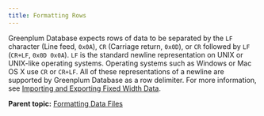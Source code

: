 ```yaml
---
title: Formatting Rows 
---
```


Greenplum Database expects rows of data to be separated by the `LF` character \(Line feed, `0x0A`\), `CR` \(Carriage return, `0x0D`\), or `CR` followed by `LF` \(`CR+LF`, `0x0D 0x0A`\). `LF` is the standard newline representation on UNIX or UNIX-like operating systems. Operating systems such as Windows or Mac OS X use `CR` or `CR+LF`. All of these representations of a newline are supported by Greenplum Database as a row delimiter. For more information, see [Importing and Exporting Fixed Width Data](g-importing-and-exporting-fixed-width-data.html).

**Parent topic:** [Formatting Data Files](../../load/topics/g-formatting-data-files.html)

